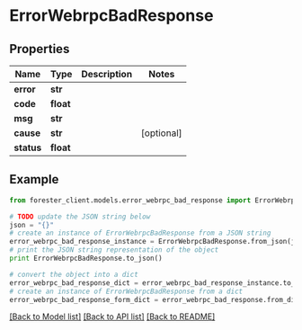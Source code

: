 # ErrorWebrpcBadResponse


## Properties

Name | Type | Description | Notes
------------ | ------------- | ------------- | -------------
**error** | **str** |  | 
**code** | **float** |  | 
**msg** | **str** |  | 
**cause** | **str** |  | [optional] 
**status** | **float** |  | 

## Example

```python
from forester_client.models.error_webrpc_bad_response import ErrorWebrpcBadResponse

# TODO update the JSON string below
json = "{}"
# create an instance of ErrorWebrpcBadResponse from a JSON string
error_webrpc_bad_response_instance = ErrorWebrpcBadResponse.from_json(json)
# print the JSON string representation of the object
print ErrorWebrpcBadResponse.to_json()

# convert the object into a dict
error_webrpc_bad_response_dict = error_webrpc_bad_response_instance.to_dict()
# create an instance of ErrorWebrpcBadResponse from a dict
error_webrpc_bad_response_form_dict = error_webrpc_bad_response.from_dict(error_webrpc_bad_response_dict)
```
[[Back to Model list]](../README.md#documentation-for-models) [[Back to API list]](../README.md#documentation-for-api-endpoints) [[Back to README]](../README.md)


